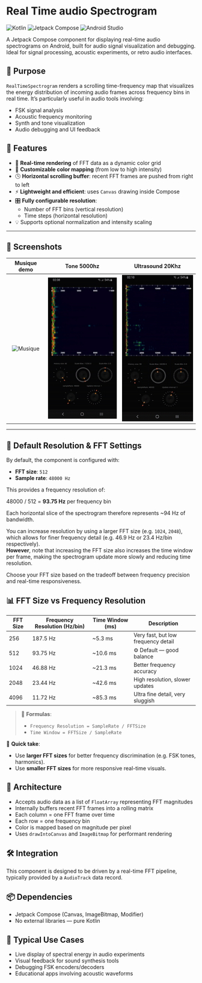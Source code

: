 #  Real Time audio Spectrogram

![Kotlin](https://img.shields.io/badge/Kotlin-7F52FF?logo=kotlin&logoColor=white)
![Jetpack Compose](https://img.shields.io/badge/Jetpack%20Compose-4285F4?logo=android&logoColor=white)
![Android Studio](https://img.shields.io/badge/Android%20Studio-3DDC84?logo=androidstudio&logoColor=white)

A Jetpack Compose component for displaying real-time audio spectrograms on Android, built for audio signal visualization and debugging.
Ideal for signal processing, acoustic experiments, or retro audio interfaces.

## 🎯 Purpose

`RealTimeSpectrogram` renders a scrolling time-frequency map that visualizes the energy distribution of incoming audio frames across frequency bins in real time. It’s particularly useful in audio tools involving:

- FSK signal analysis
- Acoustic frequency monitoring
- Synth and tone visualization
- Audio debugging and UI feedback

## 🚀 Features

- 🔄 **Real-time rendering** of FFT data as a dynamic color grid
- 🎨 **Customizable color mapping** (from low to high intensity)
- 🕓 **Horizontal scrolling buffer**: recent FFT frames are pushed from right to left
- ⚡ **Lightweight and efficient**: uses `Canvas` drawing inside Compose
- 🎛️ **Fully configurable resolution**:
  - Number of FFT bins (vertical resolution)
  - Time steps (horizontal resolution)
- 💡 Supports optional normalization and intensity scaling

---

## 📸 Screenshots

| Musique demo | Tone 5000hz | Ultrasound 20Khz |
|:---:|:---:|:---:|
| ![Musique](screenshots/demospectro1.gif) | ![Tone](screenshots/demotone.gif) |  ![Tone](screenshots/demoultrason.gif) |

---

## 📐 Default Resolution & FFT Settings

By default, the component is configured with:

- **FFT size**: `512`
- **Sample rate**: `48000 Hz`

This provides a frequency resolution of:

48000 / 512 = **93.75 Hz** per frequency bin

Each horizontal slice of the spectrogram therefore represents ~94 Hz of bandwidth.

You can increase resolution by using a larger FFT size (e.g. `1024`, `2048`), which allows for finer frequency detail (e.g. 46.9 Hz or 23.4 Hz/bin respectively).  
**However**, note that increasing the FFT size also increases the time window per frame, making the spectrogram update more slowly and reducing time resolution.

Choose your FFT size based on the tradeoff between frequency precision and real-time responsiveness.

## 📊 FFT Size vs Frequency Resolution

| FFT Size | Frequency Resolution (Hz/bin) | Time Window (ms) | Description                          |
|----------|-------------------------------|------------------|--------------------------------------|
| 256      | 187.5 Hz                      | ~5.3 ms          | Very fast, but low frequency detail  |
| 512      | 93.75 Hz                      | ~10.6 ms         | ⚙️ Default — good balance             |
| 1024     | 46.88 Hz                      | ~21.3 ms         | Better frequency accuracy            |
| 2048     | 23.44 Hz                      | ~42.6 ms         | High resolution, slower updates      |
| 4096     | 11.72 Hz                      | ~85.3 ms         | Ultra fine detail, very sluggish     |

> 🧠 **Formulas**:
> - `Frequency Resolution = SampleRate / FFTSize`
> - `Time Window = FFTSize / SampleRate`

🧭 **Quick take**:
- Use **larger FFT sizes** for better frequency discrimination (e.g. FSK tones, harmonics).
- Use **smaller FFT sizes** for more responsive real-time visuals.

## 🧱 Architecture

- Accepts audio data as a list of `FloatArray` representing FFT magnitudes
- Internally buffers recent FFT frames into a rolling matrix
- Each column = one FFT frame over time
- Each row = one frequency bin
- Color is mapped based on magnitude per pixel
- Uses `drawIntoCanvas` and `ImageBitmap` for performant rendering

## 🛠️ Integration

This component is designed to be driven by a real-time FFT pipeline, typically provided by a `AudioTrack` data record. 

## 📦 Dependencies

- Jetpack Compose (Canvas, ImageBitmap, Modifier)
- No external libraries — pure Kotlin

## 🧪 Typical Use Cases

- Live display of spectral energy in audio experiments
- Visual feedback for sound synthesis tools
- Debugging FSK encoders/decoders
- Educational apps involving acoustic waveforms
